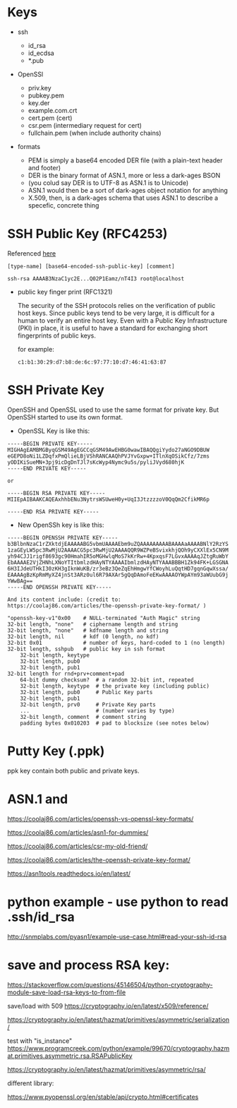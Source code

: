 # Keys

* ssh
   - id_rsa
   - id_ecdsa
   - *.pub

* OpenSSl
   - priv.key
   - pubkey.pem
   - key.der
   - example.com.crt
   - cert.pem (cert)
   - csr.pem (intermediary request for cert)
   - fullchain.pem (when include authority chains)

* formats

   - PEM is simply a base64 encoded DER file (with a plain-text header and footer)
   - DER is the binary format of ASN.1, more or less a dark-ages BSON
   - (you colud say DER is to UTF-8 as ASN.1 is to Unicode)
   - ASN.1 would then be a sort of dark-ages object notation for anything
   - X.509, then, is a dark-ages schema that uses ASN.1 to describe a specefic, concrete thing

# SSH Public Key  (RFC4253)

Referenced [here](https://coolaj86.com/articles/the-ssh-public-key-format/)

```
[type-name] [base64-encoded-ssh-public-key] [comment]

ssh-rsa AAAAB3NzaC1yc2E...Q02P1Eamz/nT4I3 root@localhost

```

* public key finger print (RFC1321)

   The security of the SSH protocols relies on the verification of
   public host keys.  Since public keys tend to be very large, it is
   difficult for a human to verify an entire host key.  Even with a
   Public Key Infrastructure (PKI) in place, it is useful to have a
   standard for exchanging short fingerprints of public keys.

   for example:
   ```
   c1:b1:30:29:d7:b8:de:6c:97:77:10:d7:46:41:63:87
   ```

# SSH Private Key

OpenSSH and OpenSSL used to use the same format for private key. But OpenSSH started to use its own format. 

* OpenSSL Key is like this:

```
-----BEGIN PRIVATE KEY-----
MIGHAgEAMBMGByqGSM49AgEGCCqGSM49AwEHBG0wawIBAQQgiYydo27aNGO9DBUW
eGEPD8oNi1LZDqfxPmQlieLBjVShRANCAAQhPVJYvGxpw+ITlnXqOSikCfz/7zms
yODIKiSueMN+3pj9icDgDnTJl7sKcWyp4Nymc9u5s/pyliJVyd680hjK
-----END PRIVATE KEY-----

or 

-----BEGIN RSA PRIVATE KEY-----
MIIEpAIBAAKCAQEAxhhbENu3NytrsWSUweH0y+UqI3JtzzzzoV0QqQm2CfikMR6p  

-----END RSA PRIVATE KEY-----
```


* New OpenSSh key is like this:
```
-----BEGIN OPENSSH PRIVATE KEY-----
b3BlbnNzaC1rZXktdjEAAAAABG5vbmUAAAAEbm9uZQAAAAAAAAABAAAAaAAAABNlY2RzYS
1zaGEyLW5pc3RwMjU2AAAACG5pc3RwMjU2AAAAQQR9WZPeBSvixkhjQOh9yCXXlEx5CN9M
yh94CJJ1rigf8693gc90HmahIR5oMGHwlqMoS7kKrRw+4KpxqsF7LGvxAAAAqJZtgRuWbY
EbAAAAE2VjZHNhLXNoYTItbmlzdHAyNTYAAAAIbmlzdHAyNTYAAABBBH1Zk94FK+LGSGNA
6H3IJdeUTHkI30zKH3gIknWuKB/zr3eBz3QeZqEhHmgwYfCWoyhLuQqtHD7gqnGqwXssa/
EAAAAgBzKpRmMyXZ4jnSt3ARz0ul6R79AXAr5gQqDAmoFeEKwAAAAOYWpAYm93aWUubG9j
YWwBAg==
-----END OPENSSH PRIVATE KEY-----

And its content include: (credit to: https://coolaj86.com/articles/the-openssh-private-key-format/ )

"openssh-key-v1"0x00    # NULL-terminated "Auth Magic" string
32-bit length, "none"   # ciphername length and string
32-bit length, "none"   # kdfname length and string
32-bit length, nil      # kdf (0 length, no kdf)
32-bit 0x01             # number of keys, hard-coded to 1 (no length)
32-bit length, sshpub   # public key in ssh format
    32-bit length, keytype
    32-bit length, pub0
    32-bit length, pub1
32-bit length for rnd+prv+comment+pad
    64-bit dummy checksum?  # a random 32-bit int, repeated
    32-bit length, keytype  # the private key (including public)
    32-bit length, pub0     # Public Key parts
    32-bit length, pub1
    32-bit length, prv0     # Private Key parts
    ...                     # (number varies by type)
    32-bit length, comment  # comment string
    padding bytes 0x010203  # pad to blocksize (see notes below)
```

# Putty Key (.ppk)

ppk key contain both public and private keys. 

# ASN.1 and  
https://coolaj86.com/articles/openssh-vs-openssl-key-formats/

https://coolaj86.com/articles/asn1-for-dummies/

https://coolaj86.com/articles/csr-my-old-friend/

https://coolaj86.com/articles/the-openssh-private-key-format/

https://asn1tools.readthedocs.io/en/latest/

# python example -  use python to read .ssh/id_rsa
http://snmplabs.com/pyasn1/example-use-case.html#read-your-ssh-id-rsa


# save and process RSA key: 
https://stackoverflow.com/questions/45146504/python-cryptography-module-save-load-rsa-keys-to-from-file

save/load with 509 https://cryptography.io/en/latest/x509/reference/

https://cryptography.io/en/latest/hazmat/primitives/asymmetric/serialization/

test with "is_instance" https://www.programcreek.com/python/example/99670/cryptography.hazmat.primitives.asymmetric.rsa.RSAPublicKey

https://cryptography.io/en/latest/hazmat/primitives/asymmetric/rsa/

different library:

https://www.pyopenssl.org/en/stable/api/crypto.html#certificates